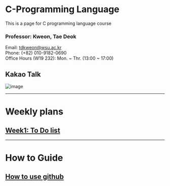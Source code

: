 # C-Programming Language
This is a page for C programming language course

### Professor: Kweon, Tae Deok  
   Email: tdkweon@wsu.ac.kr  
   Phone: (+82) 010-9182-0690  
   Office Hours (W19 232): Mon. ~ Thr. (13:00 ~ 17:00)  

## Kakao Talk
![image](https://github.com/user-attachments/assets/637bb98c-7d98-4e99-820b-be80c5b39d01)


---
# Weekly plans

## [Week1: To Do list](4.md/Week1-ToDo.md)

---
# How to Guide
## [How to use github](4.md/Howto-github.md)

